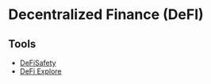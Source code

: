 # Decentralized Finance (DeFI)

<!--
defiexplore.com/cdp/25977
oasis.app/25977
-->

## Tools

- [DeFiSafety](https://defisafety.com/)
- [DeFi Explore](https://defiexplore.com/)
